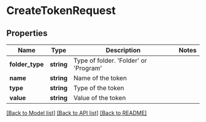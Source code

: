 # CreateTokenRequest

## Properties
Name | Type | Description | Notes
------------ | ------------- | ------------- | -------------
**folder_type** | **string** | Type of folder.  &#39;Folder&#39; or &#39;Program&#39; | 
**name** | **string** | Name of the token | 
**type** | **string** | Type of the token | 
**value** | **string** | Value of the token | 

[[Back to Model list]](../README.md#documentation-for-models) [[Back to API list]](../README.md#documentation-for-api-endpoints) [[Back to README]](../README.md)


